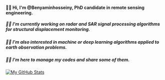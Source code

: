 #### 🙋‍♂️ Hi, I'm @Benyaminhosseiny, PhD candidate in remote sensing engineering.
##### 🐱‍🏍 I'm currently working on radar and SAR signal processing algorithms for structural displacement monitoring. 
##### 🐱‍👤 I'm also interested in machine or deep learning algorithms applied to earth observation problems.
##### 🐱‍💻 I'm here to manage my codes and share some of them.

[![My GitHub Stats](https://github-readme-stats.vercel.app/api/?username=BenyaminHosseiny&count_private=true&theme=github_dark&showicons=true)]()

<!--
[![My GitHub Language Stats](https://github-readme-stats.vercel.app/api/top-langs/?username=BenyaminHosseiny&langs_count=5&theme=tokyonight)]()
-->
<!--
**Benyaminhosseiny/BenyaminHosseiny** is a ✨ _special_ ✨ repository because its `README.md` (this file) appears on your GitHub profile.

Here are some ideas to get you started:

- 🔭 I’m currently working on ...
- 🌱 I’m currently learning ...
- 👯 I’m looking to collaborate on ...
- 🤔 I’m looking for help with ...
- 💬 Ask me about ...
- 📫 How to reach me: ...
- 😄 Pronouns: ...
- ⚡ Fun fact: ...
-->
